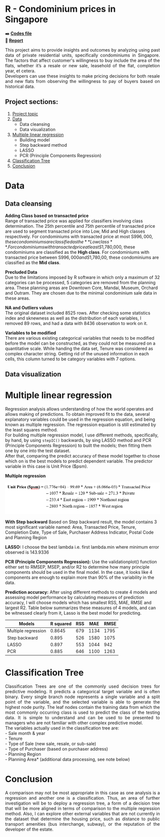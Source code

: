 # R - Condominium prices in Singapore

**:black_nib: [Codes file](https://github.com/Janette-Le/R-Singapore-housing-price/blob/main/Codes.R)**<br>
**:page_with_curl: [Report](https://github.com/Janette-Le/R-Singapore-housing-price/blob/main/Report.pdf)**

<p align="justify">This project aims to provide insights and outcomes by analyzing using past data of private residential units, specifically condominiums in Singapore. The factors that affect customer's willingness to buy include the area of the flats, whether it’s a resale or new sale, leasehold of the flat, completion year, et cetera.<br>  Developers can use these insights to make pricing decisions for both resale and new flats from observing the willingness to pay of buyers based on historical data.</p>

## Project sections:

1. [Project topic](#R---condominium-prices-in-singapore)
2. [Data](#prelimitary-exploration-analysis)
   - Data cleansing
   - Data visualization
3. [Multiple linear regression](#multiple-linear-regression)
   - Building model
   - Step backward method
   - LASSO
   - PCR (Principle Components Regression)
4. [Classification Tree](#classification-tree)
5. [Conclusion](#conclusion)

# Data
## Data cleansing

**Adding Class based on transacted price**<br>
Range of transacted price was applied for classifiers involving class determination. The 25th percentile and 75th percentile of transacted price are used to segment transacted price into Low, Mid and High classes respectively. For condominiums with transacted price at most S$996,000, these condominiums are classified as the **Low class**. For condominiums with transacted price at least S$1,780,000, these condominiums are classified as the **High class**. For condominiums with transacted price between S$996,000 and S$1,780,00, these condominiums are classified as the **Mid class**.

**Precluded Data**<br>
Due to the limitations imposed by R software in which only a maximum of 32 categories can be processed, 5 categories are removed from the planning area. These planning areas are Downtown Core, Mandai, Museum, Orchard and Outram. They are chosen due to the minimal condominium sale data in these areas.

**NA and Outliers values**<br>
The original dataset included 8525 rows. After checking some statistics index and sknewness as well as the distribution of each variables, I removed 89 rows, and had a data with 8436 observation to work on it.

**Variables to be modified**<br>
There are various existing categorical variables that needs to be modified before the model can be constructed, as they could not be measured on a quantitative scale. While handing the data set, Tenure was considered as complex character string. Getting rid of the unused information in each cells, this column turned to be category variables with 7 options.


## Data visualization

# Multiple linear regression
<p align="justify">
  
  Regression analysis allows understanding of how the world operates and allows making of predictions. To obtain improved fit to the data, several explanatory variables could be used in the regression equation, and being known as multiple regression. The regression equation is still estimated by the least squares method.<br>
For building multiple regression model, I use different methods, specifically, by hand, by using <code>stepIC()</code> backwards, by sing LASSO method and PCR (Principle Components Regression) to built the models; then fitting them one by one into the test dataset.<br> 
After that, comparing the predict accuracy of these model together to chose which on is the best models to predict dependent variable. The predictor variable in this case is Unit Price ($psm).</p>

**Multiple regression**

![image_2](/images/2.PNG)

**With Step backward** Based on Step backward result, the model contains 3 most significant variable named: Area, Transacted Price, Tenure, Completion Date, Type of Sale, Purchaser Address Indicator, Postal Code and Planning Region

**LASSO:** I choose the best lambda i.e. first lambda.min where minimum error observed is 143.9336

**PCR (Principle Components Regression):** Use the validationplot() function either set to RMSEP, MSEP, and/or R2 to determine how many principle components should be used in the final model. In the case, it looks like 4 components are enough to explain more than 90% of the variability in the data.
  
**Prediction accuracy:** After using different methods to create 4 models and assessing model performance by calculating measures of prediction accuracy, I will choose models which has smallest RSS, MAE, RMSE and largest R2. Table below summarizes these measures of 4 models, and can be witnessed clearly from it, Lasso is the best model for predicting.
  
  | Models | R squared | RSS | MAE | RMSE |
  |--------|-----------|-----|-----|------|
  | Multiple regression | 0.8645 | 679 | 1134 | 1795 |
  | Step backward | 0.895 | 526 | 1580 | 1075 |
  | LASSO | 0.897 | 553 | 1044 | 942 |
  | PCR | 0.885 | 646 | 1100 | 1263 |
  
# Classification Tree
<p align="justify">Classification Trees are one of the commonly used decision trees for predictive modeling. It predicts a categorical target variable and is often binary. Every single branch node represents a single variable and a split point of the variable, and the selected variable is able to generate the highest node purity. The leaf nodes contain the training data from which the most commonly occurring class is used to predict the class of the testing data. It is simple to understand and can be used to be presented to managers who are not familiar with other complex predictive model.<br>
The variables actually used in the classification tree are:<br>
  - Sale month & year<br>
  - Tenure<br>
  - Type of Sale (new sale, resale, or sub-sale)<br>
  - Type of Purchaser (based on purchaser address)<br>
  - Planning Region<br>
  - Planning Area* (additional data processing, see note below)<br>
  </p>

# Conclusion
<p align="justify">A comparison may not be most appropriate in this case as one analysis is a regression and another one is a classification. Thus, an area of further investigation will be to deploy a regression tree, a form of a decision tree that will be more aligned in terms of comparison to the multiple regression method. Also, I can explore other external variables that are not currently in the dataset that determine the housing price, such as distance to public transport amenities (bus interchange, subway), or the reputation of the developer of the estate.</p>
